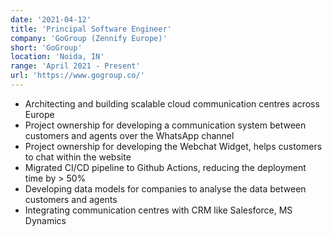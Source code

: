 ```yaml
---
date: '2021-04-12'
title: 'Principal Software Engineer'
company: 'GoGroup (Zennify Europe)'
short: 'GoGroup'
location: 'Noida, IN'
range: 'April 2021 - Present'
url: 'https://www.gogroup.co/'
---
```


- Architecting and building scalable cloud communication centres across Europe
- Project ownership for developing a communication system between customers and agents over the WhatsApp channel
- Project ownership for developing the Webchat Widget, helps customers to chat within the website
- Migrated CI/CD pipeline to Github Actions, reducing the deployment time by > 50%
- Developing data models for companies to analyse the data between customers and agents
- Integrating communication centres with CRM like Salesforce, MS Dynamics
